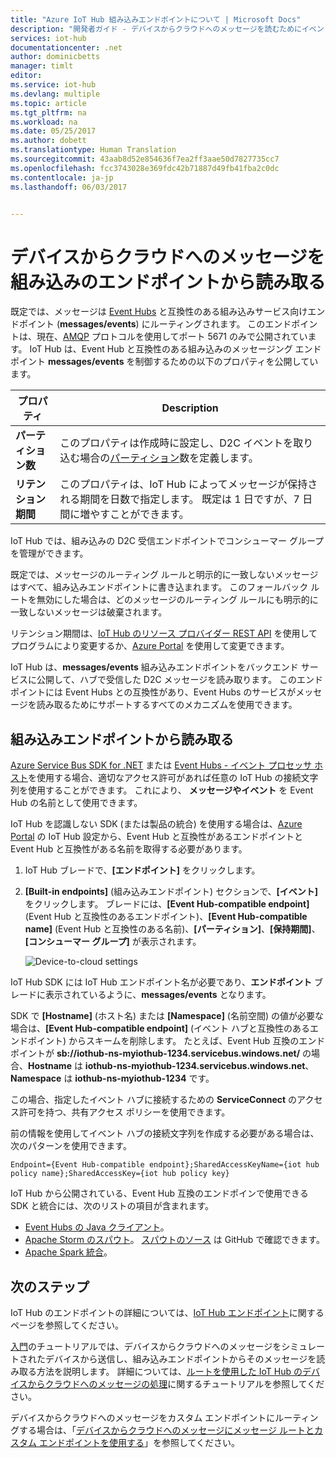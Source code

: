 ```yaml
---
title: "Azure IoT Hub 組み込みエンドポイントについて | Microsoft Docs"
description: "開発者ガイド - デバイスからクラウドへのメッセージを読むためにイベント ハブと互換性のある組み込みのエンドポイントを使用する方法を説明します。"
services: iot-hub
documentationcenter: .net
author: dominicbetts
manager: timlt
editor: 
ms.service: iot-hub
ms.devlang: multiple
ms.topic: article
ms.tgt_pltfrm: na
ms.workload: na
ms.date: 05/25/2017
ms.author: dobett
ms.translationtype: Human Translation
ms.sourcegitcommit: 43aab8d52e854636f7ea2ff3aae50d7827735cc7
ms.openlocfilehash: fcc3743028e369fdc42b71887d49fb41fba2c0dc
ms.contentlocale: ja-jp
ms.lasthandoff: 06/03/2017


---
```

# <a name="read-device-to-cloud-messages-from-the-built-in-endpoint"></a>デバイスからクラウドへのメッセージを組み込みのエンドポイントから読み取る

既定では、メッセージは [Event Hubs][lnk-event-hubs] と互換性のある組み込みサービス向けエンドポイント (**messages/events**) にルーティングされます。 このエンドポイントは、現在、[AMQP][lnk-amqp] プロトコルを使用してポート 5671 のみで公開されています。 IoT Hub は、Event Hub と互換性のある組み込みのメッセージング エンドポイント **messages/events** を制御するための以下のプロパティを公開しています。

| プロパティ            | Description |
| ------------------- | ----------- |
| **パーティション数** | このプロパティは作成時に設定し、D2C イベントを取り込む場合の[パーティション][lnk-event-hub-partitions]数を定義します。 |
| **リテンション期間**  | このプロパティは、IoT Hub によってメッセージが保持される期間を日数で指定します。 既定は 1 日ですが、7 日間に増やすことができます。 |

IoT Hub では、組み込みの D2C 受信エンドポイントでコンシューマー グループを管理ができます。

既定では、メッセージのルーティング ルールと明示的に一致しないメッセージはすべて、組み込みエンドポイントに書き込まれます。 このフォールバック ルートを無効にした場合は、どのメッセージのルーティング ルールにも明示的に一致しないメッセージは破棄されます。

リテンション期間は、[IoT Hub のリソース プロバイダー REST API][lnk-resource-provider-apis] を使用してプログラムにより変更するか、[Azure Portal][lnk-management-portal] を使用して変更できます。

IoT Hub は、**messages/events** 組み込みエンドポイントをバックエンド サービスに公開して、ハブで受信した D2C メッセージを読み取ります。 このエンドポイントには Event Hubs との互換性があり、Event Hubs のサービスがメッセージを読み取るためにサポートするすべてのメカニズムを使用できます。

## <a name="read-from-the-built-in-endpoint"></a>組み込みエンドポイントから読み取る

[Azure Service Bus SDK for .NET][lnk-servicebus-sdk] または [Event Hubs - イベント プロセッサ ホスト][lnk-eventprocessorhost]を使用する場合、適切なアクセス許可があれば任意の IoT Hub の接続文字列を使用することができます。 これにより、 **メッセージやイベント** を Event Hub の名前として使用できます。

IoT Hub を認識しない SDK (または製品の統合) を使用する場合は、[Azure Portal][lnk-management-portal] の IoT Hub 設定から、Event Hub と互換性があるエンドポイントと Event Hub と互換性がある名前を取得する必要があります。

1. IoT Hub ブレードで、**[エンドポイント]** をクリックします。
1. **[Built-in endpoints]** (組み込みエンドポイント) セクションで、**[イベント]** をクリックします。 ブレードには、**[Event Hub-compatible endpoint]** (Event Hub と互換性のあるエンドポイント)、**[Event Hub-compatible name]** (Event Hub と互換性のある名前)、**[パーティション]**、**[保持期間]**、**[コンシューマー グループ]** が表示されます。

    ![Device-to-cloud settings][img-eventhubcompatible]

IoT Hub SDK には IoT Hub エンドポイント名が必要であり、**エンドポイント** ブレードに表示されているように、**messages/events** となります。

SDK で **[Hostname]** (ホスト名) または **[Namespace]** (名前空間) の値が必要な場合は、**[Event Hub-compatible endpoint]** (イベント ハブと互換性のあるエンドポイント) からスキームを削除します。 たとえば、Event Hub 互換のエンドポイントが **sb://iothub-ns-myiothub-1234.servicebus.windows.net/** の場合、**Hostname** は **iothub-ns-myiothub-1234.servicebus.windows.net**、**Namespace** は **iothub-ns-myiothub-1234** です。

この場合、指定したイベント ハブに接続するための **ServiceConnect** のアクセス許可を持つ、共有アクセス ポリシーを使用できます。

前の情報を使用してイベント ハブの接続文字列を作成する必要がある場合は、次のパターンを使用できます。

`Endpoint={Event Hub-compatible endpoint};SharedAccessKeyName={iot hub policy name};SharedAccessKey={iot hub policy key}`

IoT Hub から公開されている、Event Hub 互換のエンドポインで使用できる SDK と統合には、次のリストの項目が含まれます。

* [Event Hubs の Java クライアント](https://github.com/hdinsight/eventhubs-client)。
* [Apache Storm のスパウト](../hdinsight/hdinsight-storm-develop-csharp-event-hub-topology.md)。 [スパウトのソース](https://github.com/apache/storm/tree/master/external/storm-eventhubs) は GitHub で確認できます。
* [Apache Spark 統合](../hdinsight/hdinsight-apache-spark-eventhub-streaming.md)。

## <a name="next-steps"></a>次のステップ

IoT Hub のエンドポイントの詳細については、[IoT Hub エンドポイント][lnk-endpoints]に関するページを参照してください。

[入門][lnk-get-started]のチュートリアルでは、デバイスからクラウドへのメッセージをシミュレートされたデバイスから送信し、組み込みエンドポイントからそのメッセージを読み取る方法を説明します。 詳細については、[ルートを使用した IoT Hub のデバイスからクラウドへのメッセージの処理][lnk-d2c-tutorial]に関するチュートリアルを参照してください。

デバイスからクラウドへのメッセージをカスタム エンドポイントにルーティングする場合は、「[デバイスからクラウドへのメッセージにメッセージ ルートとカスタム エンドポイントを使用する][lnk-custom]」を参照してください。

[img-eventhubcompatible]: ./media/iot-hub-devguide-messages-read-builtin/eventhubcompatible.png

[lnk-custom]: iot-hub-devguide-messages-read-custom.md
[lnk-get-started]: iot-hub-get-started.md
[lnk-endpoints]: iot-hub-devguide-endpoints.md
[lnk-resource-provider-apis]: https://docs.microsoft.com/rest/api/iothub/iothubresource
[lnk-event-hubs]: http://azure.microsoft.com/documentation/services/event-hubs/
[lnk-management-portal]: https://portal.azure.com
[lnk-d2c-tutorial]: iot-hub-csharp-csharp-process-d2c.md
[lnk-event-hub-partitions]: ../event-hubs/event-hubs-features.md#partitions
[lnk-servicebus-sdk]: https://www.nuget.org/packages/WindowsAzure.ServiceBus
[lnk-eventprocessorhost]: http://blogs.msdn.com/b/servicebus/archive/2015/01/16/event-processor-host-best-practices-part-1.aspx
[lnk-amqp]: https://www.amqp.org/

